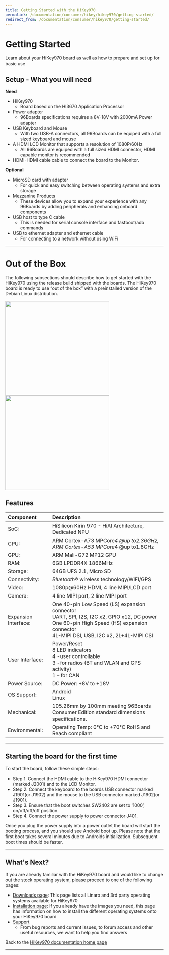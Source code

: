 ```yaml
---
title: Getting Started with the HiKey970
permalink: /documentation/consumer/hikey/hikey970/getting-started/
redirect_from: /documentation/consumer/hikey970/getting-started/
---
```


# Getting Started

Learn about your HiKey970 board as well as how to prepare and set up for basic use

## Setup - What you will need

**Need**
- HiKey970
   - Board based on the HI3670 Application Processor
- Power adapter
   - 96Boards specifications requires a 8V-18V with 2000mA Power adapter
- USB Keyboard and Mouse
   - With two USB-A connectors, all 96Boards can be equiped with a full sized keyboard and mouse
- A HDMI LCD Monitor that supports a resolution of 1080P/60Hz
   - All 96Boards are equiped with a full sized HDMI connector, HDMI capable monitor is recommended
- HDMI-HDMI cable cable to connect the board to the Monitor.

**Optional**
- MicroSD card with adapter
   - For quick and easy switching between operating systems and extra storage
- Mezzanine Products
   - These devices allow you to expand your experience with any 96Boards by adding peripherals and enhancing onboard components
- USB host to type C cable
   - This is needed for serial console interface and fastboot/adb commands
- USB to ethernet adapter and ethernet cable
   - For connecting to a network without using WiFi

***

# Out of the Box

The following subsections should describe how to get started with the HiKey970 using the release build shipped with the boards. The HiKey970 board is ready to use “out of the box” with a preinstalled version of the Debian Linux distribution.

<img src="../additional-docs/images/images-board/sd/hikey970-back-sd.png" data-canonical-src="" width="330" height="300" />
<img src="../additional-docs/images/images-board/sd/hikey970-front-sd.png" data-canonical-src="" width="330" height="300" />

## Features

|   Component          |   Description                                                                                    |
|:---------------------|:-------------------------------------------------------------------------------------------------|
| SoC:                 | HiSilicon Kirin 970 - HiAI Architecture, Dedicated NPU                                           |
| CPU:                 | ARM Cortex-A73 MPCore*4 @up to2.36GHz, ARM Cortex-A53 MPCore*4 @up to1.8GHz                      |
| GPU:                 | ARM Mali-G72 MP12 GPU                                                                            |
| RAM:                 | 6GB LPDDR4X 1866MHz                                                                              |
| Storage:             | 64GB UFS 2.1, Micro SD                                                                           |
| Connectivity:        | _Bluetooth_® wireless technology/WIFI/GPS                                                                               |
| Video:               | 1080p@60Hz HDMI, 4 line MIPI/LCD port                                                            |
| Camera:              | 4 line MIPI port, 2 line MIPI port                                                               |
| Expansion Interface: | One 40-pin Low Speed (LS) expansion connector<br>UART, SPI, I2S, I2C x2, GPIO x12, DC power<br>One 60-pin High Speed (HS) expansion connector<br>4L-MIPI DSI, USB, I2C x2, 2L+4L-MIPI CSI                                        |
| User Interface:      | Power/Reset<br>8 LED indicators<br>4 -user controllable<br>3 -for radios (BT and WLAN and GPS activity)<br>1 – for CAN                                                                                                              |
| Power Source:        | DC Power: +8V to +18V                                                                            |
| OS Support:          | Android<br>Linux                                                                                 |
| Mechanical:          | 105.26mm by 100mm meeting 96Boards Consumer Edition standard dimensions specifications.          |
| Environmental:       | Operating Temp: 0°C to +70°C RoHS and Reach compliant                                            |


***

## Starting the board for the first time

To start the board, follow these simple steps:

- Step 1. Connect the HDMI cable to the HiKey970 HDMI connector (marked J2001) and to the LCD Monitor.
- Step 2. Connect the keyboard to the boards USB connector marked J1901(or J1902) and the mouse to the USB connector marked J1902(or J1901).
- Step 3. Ensure that the boot switches SW2402 are set to ‘1000’, on/off/off/off position.
- Step 4. Connect the power supply to power connector J401.

Once you plug the power supply into a power outlet the board will start the booting process, and you should see Android boot up.
Please note that the first boot takes several minutes due to Androids initialization. Subsequent boot times should be faster.

***

## What's Next?

If you are already familiar with the HiKey970 board and would like to change out the stock operating system, please proceed to one of the following pages:

- [Downloads page](../downloads/): This page lists all Linaro and 3rd party operating systems available for HiKey970
- [Installation page](../installation/): If you already have the images you need, this page has information on how to install the different operating systems onto your HiKey970 board
- [Support](../support/)
   - From bug reports and current issues, to forum access and other useful resources, we want to help you find answers

Back to the [HiKey970 documentation home page](../)

***
